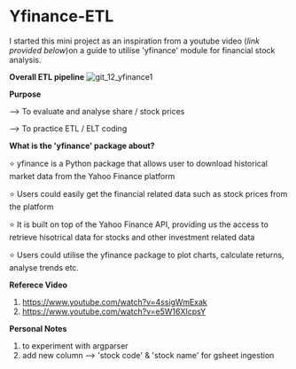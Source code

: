 # Yfinance-ETL

I started this mini project as an inspiration from a youtube video (*link provided below*)on a guide to utilise 'yfinance' module for financial stock analysis. 

**Overall ETL pipeline**
![git_12_yfinance1](https://user-images.githubusercontent.com/116934441/224526236-b9228ddb-8cb7-4b47-bdd8-eec901a8dd65.png)




**Purpose**

--> To evaluate and analyse share / stock prices

--> To practice ETL / ELT coding

**What is the 'yfinance' package about?**

⭐ yfinance is a Python package that allows user to download historical market data from the Yahoo Finance platform

⭐ Users could easily get the financial related data such as stock prices from the platform 

⭐ It is built on top of the Yahoo Finance API, providing us the access to retrieve hisotrical data for stocks and other investment related data

⭐ Users could utilise the yfinance package to plot charts, calculate returns, analyse trends etc.

**Referece Video**
1. https://www.youtube.com/watch?v=4ssigWmExak 
2. https://www.youtube.com/watch?v=e5W16XIcpsY 


**Personal Notes**
1. to experiment with argparser
2. add new column --> 'stock code' & 'stock name' for gsheet ingestion
